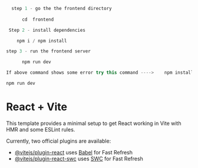 <!-- Steps to run the Frontend -->

```js
  step 1 - go the the frontend directory
      
      cd  frontend

 Step 2 - install dependencies

    npm i / npm install

step 3 - run the frontend server    

      npm run dev

If above command shows some error try this command ---->    npm install --legacy-peer-deps

npm run dev
```






# React + Vite

This template provides a minimal setup to get React working in Vite with HMR and some ESLint rules.

Currently, two official plugins are available:

- [@vitejs/plugin-react](https://github.com/vitejs/vite-plugin-react/blob/main/packages/plugin-react/README.md) uses [Babel](https://babeljs.io/) for Fast Refresh
- [@vitejs/plugin-react-swc](https://github.com/vitejs/vite-plugin-react-swc) uses [SWC](https://swc.rs/) for Fast Refresh
